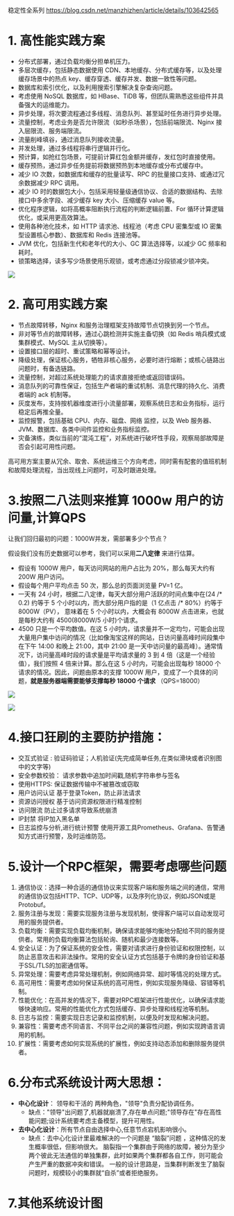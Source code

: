 
稳定性全系列
https://blog.csdn.net/manzhizhen/article/details/103642565

# 1. 高性能实践方案

- 分布式部署，通过负载均衡分担单机压力。
- 多层次缓存，包括静态数据使用 CDN、本地缓存、分布式缓存等，以及处理缓存场景中的热点 key、缓存穿透、缓存并发、数据一致性等问题。
- 数据库和索引优化，以及利用搜索引擎解决复杂查询问题。
- 考虑使用 NoSQL 数据库，如 HBase、TiDB 等，但团队需熟悉这些组件并具备强大的运维能力。
- 异步处理，将次要流程通过多线程、消息队列、甚至延时任务进行异步处理。
- 流量控制，考虑业务是否允许限流（如秒杀场景），包括前端限流、Nginx 接入层限流、服务端限流。
- 流量削峰填谷，通过消息队列接收流量。
- 并发处理，通过多线程将串行逻辑并行化。
- 预计算，如抢红包场景，可提前计算红包金额并缓存，发红包时直接使用。
- 缓存预热，通过异步任务提前将数据预热到本地缓存或分布式缓存中。
- 减少 IO 次数，如数据库和缓存的批量读写、RPC 的批量接口支持、或通过冗余数据减少 RPC 调用。
- 减少 IO 时的数据包大小，包括采用轻量级通信协议、合适的数据结构、去除接口中多余字段、减少缓存 key 大小、压缩缓存 value 等。
- 优化程序逻辑，如将高概率阻断执行流程的判断逻辑前置、For 循环计算逻辑优化，或采用更高效算法。
- 使用各种池化技术，如 HTTP 请求池、线程池（考虑 CPU 密集型或 IO 密集型设置核心参数）、数据库和 Redis 连接池等。
- JVM 优化，包括新生代和老年代的大小、GC 算法选择等，以减少 GC 频率和耗时。
- 锁策略选择，读多写少场景使用乐观锁，或考虑通过分段锁减少锁冲突。

![](https://img2024.cnblogs.com/blog/1694759/202405/1694759-20240528145843749-1264242954.png)


# 2. 高可用实践方案

- 节点故障转移，Nginx 和服务治理框架支持故障节点切换到另一个节点。
- 非对等节点的故障转移，通过心跳检测并实施主备切换（如 Redis 哨兵模式或集群模式、MySQL 主从切换等）。
- 设置接口层的超时、重试策略和幂等设计。
- 降级处理，保证核心服务，牺牲非核心服务，必要时进行熔断；或核心链路出问题时，有备选链路。
- 流量控制，对超过系统处理能力的请求直接拒绝或返回错误码。
- 消息队列的可靠性保证，包括生产者端的重试机制、消息代理的持久化、消费者端的 ack 机制等。
- 灰度发布，支持按机器维度进行小流量部署，观察系统日志和业务指标，运行稳定后再推全量。
- 监控报警，包括基础 CPU、内存、磁盘、网络 监控，以及 Web 服务器、JVM、数据库、各类中间件监控和业务指标监控。
- 灾备演练，类似当前的“混沌工程”，对系统进行破坏性手段，观察局部故障是否会引起可用性问题。

高可用方案主要从冗余、取舍、系统运维三个方向考虑，同时需有配套的值班机制和故障处理流程，当出现线上问题时，可及时跟进处理。



# 3.按照二八法则来推算 1000w 用户的访问量,计算QPS

让我们回归最初的问题：1000W并发，需部署多少个节点？

假设我们没有历史数据可以参考，我们可以采用**二八定律** 来进行估算。

* 假设有 1000W 用户，每天访问网站的用户占比为 20%，那么每天大约有 200W 用户访问。
* 假设每个用户平均点击 50 次，那么总的页面浏览量 PV=1 亿。
* 一天有 24 小时，根据二八定律，每天大部分用户活跃的时间点集中在(24 /* 0.2) 约等于 5 个小时以内，而大部分用户指的是（1 亿点击 /* 80%）约等于 8000W（PV）， 意味着在 5 个小时以内，大概会有 8000W 点击进来，也就是每秒大约有 4500(8000W/5 小时)个请求。
* 4500 只是一个平均数值。在这 5 小时内，请求量并不一定均匀，可能会出现大量用户集中访问的情况（比如像淘宝这样的网站，日访问量高峰时间段集中在下午 14:00 和晚上 21:00，其中 21:00 是一天中访问量的最高峰）。通常情况下，访问量高峰时段的请求量是平均请求量的 3 到 4 倍（这是一个经验值），我们按照 4 倍来计算。那么在这 5 小时内，可能会出现每秒 18000 个请求的情况。因此，问题由原本的支撑 1000W 用户，变成了一个具体的问题，**就是服务器端需要能够支撑每秒 18000 个请求** （QPS=18000）

![](https://img-blog.csdnimg.cn/d840ccaaa2414b1eb180de5a81e26396.png)

![](https://img-blog.csdnimg.cn/ae3fa90dd82c40acb80cb93dbed42290.png)



# 4.接口狂刷的主要防护措施：
- 交互式验证 :  	验证码验证；人机验证(先完成简单任务,在类似滑块或者识别图中的文字等)
- 安全参数校验：	请求参数中追加时间戳,随机字符串参与签名
- 使用HTTPS:		保证数据传输中不被篡改或窃取
- 用户访问认证	基于登录Token，防止非法请求
- 资源访问授权	基于访问资源权限进行精准控制
- 访问限流		防止过多请求导致系统崩溃
- IP封禁			将IP加入黑名单
- 日志监控与分析,进行统计预警 	使用开源工具Prometheus、Grafana、告警通知方式进行预警，及时运维防范。


# 5.设计一个RPC框架，需要考虑哪些问题

1. 通信协议：选择一种合适的通信协议来实现客户端和服务端之间的通信，常用的通信协议包括HTTP、TCP、UDP等，以及序列化协议，例如JSON或是Protobuf。
1. 服务注册与发现：需要实现服务注册与发现机制，使得客户端可以自动发现可用的服务提供者。
1. 负载均衡：需要实现负载均衡机制，确保请求能够均衡地分配给不同的服务提供者。常用的负载均衡算法包括轮询、随机和最少连接数等。
1. 安全认证：为了保证系统的安全性，需要对请求进行身份验证和权限控制，以防止恶意攻击和非法操作。常用的安全认证方式包括基于令牌的身份验证和基于SSL/TLS的加密通信等。
1. 异常处理：需要考虑异常处理机制，例如网络异常、超时等情况的处理方式。
1. 高可用性：需要考虑如何保证系统的高可用性，例如实现服务降级、容错等机制。
1. 性能优化：在高并发的情况下，需要对RPC框架进行性能优化，以确保请求能够快速响应。常用的性能优化方式包括缓存、异步处理和线程池等机制。
1. 日志与监控：需要实现日志记录和监控机制，以便及时发现和解决问题。
1. 兼容性：需要考虑不同语言、不同平台之间的兼容性问题，例如实现跨语言调用的机制。
1. 扩展性：需要考虑如何实现系统的扩展性，例如支持动态添加和删除服务提供者。


# 6.分布式系统设计两大思想：
- **中心化设计**： 领导和干活的 两种角色，"领导"负责分配协调任务。
    - 缺点："领导"出问题了,机器就崩溃了,存在单点问题;"领导存在"存在高性能问题;设计系统要考虑主备模型，提升可用性。
- **去中心化设计**：所有节点自由选择中心,任意节点宕机影响很小。
    - 缺点：去中心化设计里最难解决的一个问题是 “脑裂”问题 ，这种情况的发生概率很低，但影响很大。
 脑裂指一个集群由于网络的故障，被分为至少两个彼此无法通信的单独集群，此时如果两个集群都各自工作，则可能会产生严重的数据冲突和错误。
 一般的设计思路是，当集群判断发生了脑裂问题时，规模较小的集群就“自杀”或者拒绝服务。


# 7.其他系统设计图





